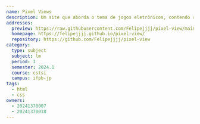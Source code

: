 ```yaml
---
name: Pixel Views
description: Um site que aborda o tema de jogos eletrônicos, contendo reviews, notícias recentes e etc.
addresses:
  preview: https://raw.githubusercontent.com/Felipejjjj/pixel-view/main/preview.png
  homepage: https://felipejjjj.github.io/pixel-view/
  repository: https://github.com/Felipejjjj/pixel-view
category:
  type: subject
  subject: lm
  period: 1
  semester: 2024.1
  course: cstsi
  campus: ifpb-jp
tags:
  - html
  - css
owners:
  - 20241370007
  - 20241370018
---
```

